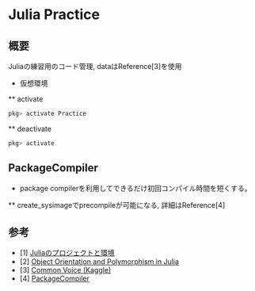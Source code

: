 # Julia Practice

## 概要

Juliaの練習用のコード管理, dataはReference[3]を使用

* 仮想環境

** activate

```julia
pkg> activate Practice
```

** deactivate

```julia
pkg> activate
```

## PackageCompiler

* package compilerを利用してできるだけ初回コンパイル時間を短くする。

** create_sysimageでprecompileが可能になる, 詳細はReference[4]

## 参考

* [1] [Juliaのプロジェクトと環境](https://qiita.com/mametank/items/9fc1c9227303d6ca304b)
* [2] [Object Orientation and Polymorphism in Julia](https://github.com/ninjaaron/oo-and-polymorphism-in-julia)
* [3] [Common Voice (Kaggle)](https://www.kaggle.com/mozillaorg/common-voice)
* [4] [PackageCompiler](https://julialang.github.io/PackageCompiler.jl/dev/)